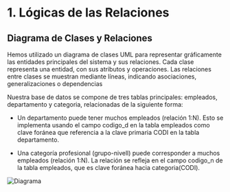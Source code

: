 # 1. Lógicas de las Relaciones

## Diagrama de Clases y Relaciones
Hemos utilizado un diagrama de clases UML para representar gráficamente las entidades principales del sistema y sus relaciones. Cada clase representa una entidad, con sus atributos y operaciones. Las relaciones entre clases se muestran mediante líneas, indicando asociaciones, generalizaciones o dependencias

Nuestra base de datos se compone de tres tablas principales: empleados, departamento y categoria, relacionadas de la siguiente forma:

- Un departamento puede tener muchos empleados (relación 1:N). Esto se implementa usando el campo codigo_d en la tabla empleados como clave foránea que referencia a la clave primaria CODI en la tabla departamento.

- Una categoría profesional (grupo-nivell) puede corresponder a muchos empleados (relación 1:N). La relación se refleja en el campo codigo_n de la tabla empleados, que es clave foránea hacia categoria(CODI).

![Diagrama]()

